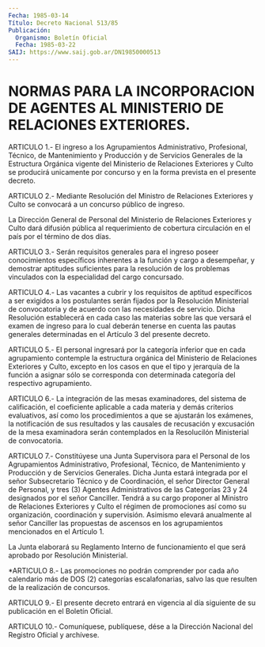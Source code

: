 ```yaml
---
Fecha: 1985-03-14
Título: Decreto Nacional 513/85
Publicación:
  Organismo: Boletín Oficial
  Fecha: 1985-03-22
SAIJ: https://www.saij.gob.ar/DN19850000513
---
```

# NORMAS PARA LA INCORPORACION DE AGENTES AL MINISTERIO DE RELACIONES EXTERIORES.

<a id="1"></a>
ARTICULO   1.-  El  ingreso  a  los  Agrupamientos  Administrativo, Profesional,  Técnico, de Mantenimiento y Producción y de Servicios Generales de la  Estructura  Orgánica  vigente  del  Ministerio  de Relaciones  Exteriores y Culto se producirá unicamente por concurso y en la forma prevista en el presente decreto.

<a id="2"></a>
ARTICULO   2.-  Mediante  Resolución  del  Ministro  de  Relaciones Exteriores  y  Culto se convocará a un concurso público de ingreso.

La Dirección General  de  Personal  del  Ministerio  de  Relaciones Exteriores  y  Culto  dará  difusión  pública  al requerimiento  de cobertura  circulación  en  el  país por el término  de  dos  días.

<a id="3"></a>
ARTICULO  3.-  Serán  requisitos  generales  para el ingreso poseer conocimientos  específicos  inherentes  a  la  función  y  cargo  a desempeñar,  y demostrar aptitudes suficientes para  la  resolución de  los  problemas    vinculados  con  la  especialidad  del  cargo concursado.

<a id="4"></a>
ARTICULO  4.-  Las  vacantes  a  cubrir y los requisitos de aptitud específicos a ser exigidos a los postulantes  serán  fijados por la Resolución  Ministerial  de  convocatoria  y  de  acuerdo  con  las necesidades de servicio. Dicha Resolución establecerá en cada  caso las  materias  sobre  las  que versará el examen de ingreso para lo cual deberán tenerse en cuenta  las  pautas  generales determinadas en el Artículo 3 del presente decreto.

<a id="5"></a>
ARTICULO  5.-  El  personal ingresará por la categoría inferior que en  cada  agrupamiento    contemple   la  estructura  orgánica  del Ministerio de Relaciones Exteriores y  Culto,  excepto en los casos en  que  el  tipo  y  jerarquía  de  la función a asignar  sólo  se corresponda con determinada categoría  del respectivo agrupamiento.

<a id="6"></a>
ARTICULO  6.- La integración de las mesas examinadores, del sistema de calificación,  el  coeficiente  aplicable a cada materia y demás criterios  evaluativos,  así  como  los  procedimientos  a  que  se ajustarán los exámenes, la notificación  de  sus  resultados  y las causales  de  recusación  y excusación de la mesa examinadora serán contemplados  en  la  Resolucilón    Ministerial  de  convocatoria.

<a id="7"></a>
ARTICULO  7.-  Constitúyese  una Junta Supervisora para el Personal de  los  Agrupamientos  Administrativo,  Profesional,  Técnico,  de Mantenimiento y Producción  y  de  Servicios Generales. Dicha Junta estará  integrada  por  el  señor  Subsecretario    Técnico   y  de Coordinación,  el  señor  Director  General de Personal, y tres (3) Agentes Administrativos de las Categorías  23  y  24 designados por el  señor  Canciller.  Tendrá  a  su cargo proponer al Ministro  de Relaciones Exteriores y Culto el régimen  de  promociones  así como su  organización,  coordinación  y  supervisión.  Asimismo  elevará anualmente  al  señor  Canciller las propuestas de ascensos en  los agrupamientos mencionados en el Artículo 1.

La Junta elaborará  su  Reglamento Interno de funcionamiento el que será aprobado por Resolución Ministerial.

<a id="8"></a>
*ARTICULO 8.- Las promociones no podrán comprender por cada año calendario más de DOS (2) categorías escalafonarias,  salvo las que resulten de la realización de concursos.

<a id="9"></a>
ARTICULO  9.-  El  presente  decreto  entrará  en  vigencia  al día siguiente de su publicación en el Boletín Oficial.

<a id="10"></a>
ARTICULO 10.- Comuníquese, publíquese, dése a la Dirección Nacional del Registro Oficial y archívese.
